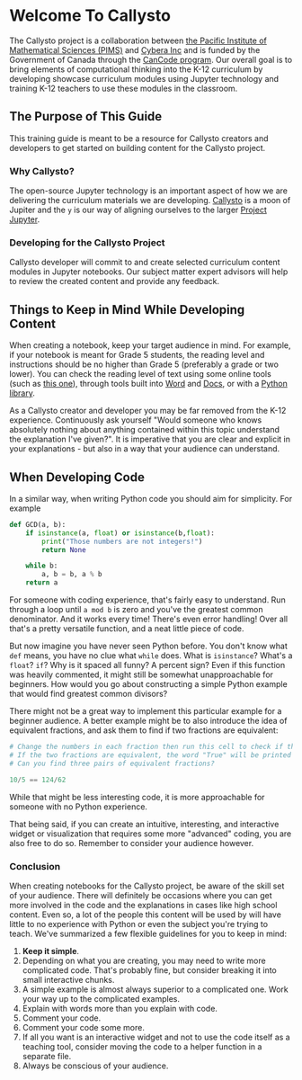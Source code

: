 # Welcome To Callysto

The Callysto project is a collaboration between [the Pacific Institute of Mathematical Sciences (PIMS)](https://www.pims.math.ca/) and [Cybera Inc](https://www.cybera.ca/) and is funded by the Government of Canada through the [CanCode program](https://www.ic.gc.ca/eic/site/121.nsf/eng/home). Our overall goal is to bring elements of computational thinking into the K-12 curriculum by developing showcase curriculum modules using Jupyter technology and training K-12 teachers to use these modules in the classroom.

## The Purpose of This Guide

This training guide is meant to be a resource for Callysto creators and developers to get started on building content for the Callysto project.

### Why **Callysto**?

The open-source Jupyter technology is an important aspect of how we are delivering the curriculum materials we are developing. [Callysto](<https://en.wikipedia.org/wiki/Callisto_(moon)>) is a moon of Jupiter and the `y` is our way of aligning ourselves to the larger [Project Jupyter](http://jupyter.org/).

### Developing for the Callysto Project

Callysto developer will commit to and create selected curriculum content modules in Jupyter notebooks. Our subject matter expert advisors will help to review the created content and provide any feedback.

## Things to Keep in Mind While Developing Content

When creating a notebook, keep your target audience in mind. For example, if your notebook is meant for Grade 5 students, the reading level and instructions should be no higher than Grade 5 (preferably a grade or two lower). You can check the reading level of text using some online tools (such as [this one](https://www.perrymarshall.com/grade/)), through tools built into [Word](https://support.office.com/en-us/article/get-your-document-s-readability-and-level-statistics-85b4969e-e80a-4777-8dd3-f7fc3c8b3fd2) and [Docs](https://support.google.com/docs/answer/39003?hl=en-GB), or with a [Python library](https://github.com/shivam5992/textstat).


As a Callysto creator and developer you may be far removed from the K-12 experience. Continuously ask yourself "Would someone who knows absolutely nothing about anything contained within this topic understand the explanation I've given?". It is imperative that you are clear and explicit in your explanations - but also in a way that your audience can understand.

## When Developing Code

In a similar way, when writing Python code you should aim for simplicity. For example

```Python
def GCD(a, b):
    if isinstance(a, float) or isinstance(b,float):
        print("Those numbers are not integers!")
        return None

    while b:
        a, b = b, a % b
    return a
```

For someone with coding experience, that's fairly easy to understand. Run through a loop until `a mod b` is zero and you've the greatest common denominator.  And it works every time! There's even error handling! Over all that's a pretty versatile function, and a neat little piece of code.

But now imagine you have never seen Python before. You don't know what `def` means, you have no clue what `while` does. What is `isinstance`? What's a `float`? `if`? Why is it spaced all funny? A percent sign? Even if this function was heavily commented, it might still be somewhat unapproachable for beginners. How would you go about constructing a simple Python example that would find greatest common divisors?

There might not be a great way to implement this particular example for a beginner audience. A better example might be to also introduce the idea of equivalent fractions, and ask them to find if two fractions are equivalent:

```Python
# Change the numbers in each fraction then run this cell to check if they are equivalent fractions.
# If the two fractions are equivalent, the word "True" will be printed under this cell.
# Can you find three pairs of equivalent fractions?

10/5 == 124/62
```

While that might be less interesting code, it is more approachable for someone with no Python experience.

That being said, if you can create an intuitive, interesting, and interactive widget or visualization that requires some more "advanced" coding, you are also free to do so. Remember to consider your audience however.

### Conclusion

When creating notebooks for the Callysto project, be aware of the skill set of your audience. There will definitely be occasions where you can get more involved in the code and the explanations in cases like high school content. Even so, a lot of the people this content will be used by will have little to no experience with Python or even the subject you're trying to teach. We've summarized a few flexible guidelines for you to keep in mind:

1. **Keep it simple**.
2. Depending on what you are creating, you may need to write more complicated code. That's probably fine, but consider breaking it into small interactive chunks.
3. A simple example is almost always superior to a complicated one. Work your way up to the complicated examples.
4. Explain with words more than you explain with code.
5. Comment your code.
6. Comment your code some more.
7. If all you want is an interactive widget and not to use the code itself as a teaching tool, consider moving the code to a helper function in a separate file.
8. Always be conscious of your audience.
